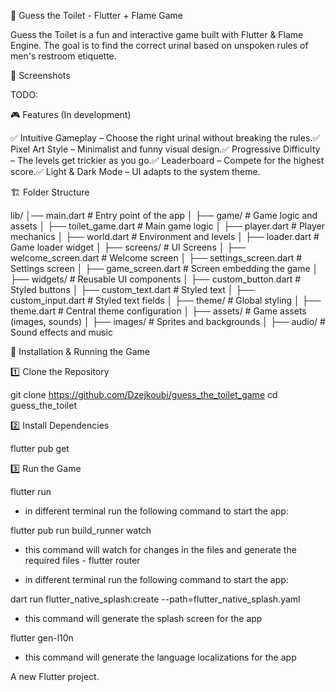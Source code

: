 🚽 Guess the Toilet - Flutter + Flame Game

Guess the Toilet is a fun and interactive game built with Flutter & Flame Engine. The goal is to find the correct urinal based on unspoken rules of men's restroom etiquette.

📸 Screenshots

TODO:

🎮 Features (In development)

✅ Intuitive Gameplay – Choose the right urinal without breaking the rules.✅ Pixel Art Style – Minimalist and funny visual design.✅ Progressive Difficulty – The levels get trickier as you go.✅ Leaderboard – Compete for the highest score.✅ Light & Dark Mode – UI adapts to the system theme.

🏗 Folder Structure

lib/
│── main.dart # Entry point of the app
│
├── game/ # Game logic and assets
│ ├── toilet_game.dart # Main game logic
│ ├── player.dart # Player mechanics
│ ├── world.dart # Environment and levels
│ ├── loader.dart # Game loader widget
│
├── screens/ # UI Screens
│ ├── welcome_screen.dart # Welcome screen
│ ├── settings_screen.dart # Settings screen
│ ├── game_screen.dart # Screen embedding the game
│
├── widgets/ # Reusable UI components
│ ├── custom_button.dart # Styled buttons
│ ├── custom_text.dart # Styled text
│ ├── custom_input.dart # Styled text fields
│
├── theme/ # Global styling
│ ├── theme.dart # Central theme configuration
│
├── assets/ # Game assets (images, sounds)
│ ├── images/ # Sprites and backgrounds
│ ├── audio/ # Sound effects and music

🚀 Installation & Running the Game

1️⃣ Clone the Repository

git clone https://github.com/Dzejkoubi/guess_the_toilet_game
cd guess_the_toilet

2️⃣ Install Dependencies

flutter pub get

3️⃣ Run the Game

flutter run

- in different terminal run the following command to start the app:

flutter pub run build_runner watch

- this command will watch for changes in the files and generate the required files - flutter router

- in different terminal run the following command to start the app:

dart run flutter_native_splash:create --path=flutter_native_splash.yaml

- this command will generate the splash screen for the app

flutter gen-l10n

- this command will generate the language localizations for the app

A new Flutter project.
